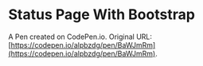 # Status Page With Bootstrap

A Pen created on CodePen.io. Original URL: [https://codepen.io/alpbzdg/pen/BaWJmRm](https://codepen.io/alpbzdg/pen/BaWJmRm).

